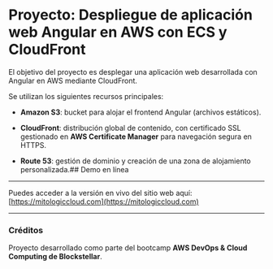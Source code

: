 # Proyecto: Despliegue de aplicación web Angular en AWS con ECS y CloudFront

El objetivo del proyecto es desplegar una aplicación web desarrollada con Angular en AWS mediante CloudFront.

Se utilizan los siguientes recursos principales:

* **Amazon S3**: bucket para alojar el frontend Angular (archivos estáticos).

* **CloudFront**: distribución global de contenido, con certificado SSL gestionado en **AWS Certificate Manager** para navegación segura en HTTPS.

* **Route 53**: gestión de dominio y creación de una zona de alojamiento personalizada.## Demo en línea

---
Puedes acceder a la versión en vivo del sitio web aquí:  
[https://mitologiccloud.com](https://mitologiccloud.com)

---
### Créditos
Proyecto desarrollado como parte del bootcamp **AWS DevOps & Cloud Computing de Blockstellar**.
